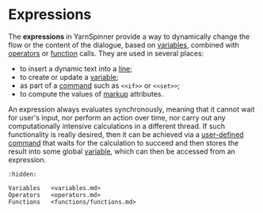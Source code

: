 # Expressions

The **expressions** in YarnSpinner provide a way to dynamically change the flow or the content
of the dialogue, based on [variables], combined with [operators] or [function] calls. They are
used in several places:

- to insert a dynamic text into a [line];
- to create or update a [variable];
- as part of a [command] such as `<<if>>` or `<<set>>`;
- to compute the values of [markup] attributes.

An expression always evaluates synchronously, meaning that it cannot wait for user's input, nor
perform an action over time, nor carry out any computationally intensive calculations in a
different thread. If such functionality is really desired, then it can be achieved via a
[user-defined command] that waits for the calculation to succeed and then stores the result into
some global [variable], which can then be accessed from an expression.


```{toctree}
:hidden:

Variables   <variables.md>
Operators   <operators.md>
Functions   <functions/functions.md>
```

[command]: ../commands/commands.md
[function]: functions/functions.md
[line]: ../lines.md
[markup]: ../markup.md
[operators]: operators.md
[user-defined command]: ../commands/user_defined_commands.md
[variable]: variables.md
[variables]: variables.md
